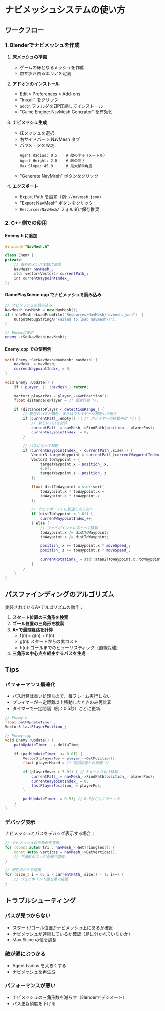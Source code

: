 # ナビメッシュシステムの使い方

## ワークフロー

### 1. Blenderでナビメッシュを作成

1. **床メッシュの準備**
   - ゲームの床となるメッシュを作成
   - 敵が歩き回るエリアを定義

2. **アドオンのインストール**
   - Edit > Preferences > Add-ons
   - "Install" をクリック
   - `addon` フォルダをZIP圧縮してインストール
   - "Game Engine: NavMesh Generator" を有効化

3. **ナビメッシュ生成**
   - 床メッシュを選択
   - 右サイドバー > NavMesh タブ
   - パラメータを設定：
     ```
     Agent Radius: 0.5    # 敵の半径（メートル）
     Agent Height: 2.0    # 敵の高さ
     Max Slope: 45.0      # 最大傾斜角度
     ```
   - "Generate NavMesh" ボタンをクリック

4. **エクスポート**
   - Export Path を設定（例: `//navmesh.json`）
   - "Export NavMesh" ボタンをクリック
   - `Resources/NavMesh/` フォルダに保存推奨

### 2. C++側での使用

#### Enemy.h に追加

```cpp
#include "NavMesh.h"

class Enemy {
private:
    // 既存のメンバ変数に追加
    NavMesh* navMesh_;
    std::vector<Vector3> currentPath_;
    int currentWaypointIndex_;
};
```

#### GamePlayScene.cpp でナビメッシュを読み込み

```cpp
// ナビメッシュの読み込み
NavMesh* navMesh = new NavMesh();
if (!navMesh->LoadFromFile("Resources/NavMesh/navmesh.json")) {
    OutputDebugStringA("Failed to load navmesh\n");
}

// Enemyに設定
enemy_->SetNavMesh(navMesh);
```

#### Enemy.cpp での使用例

```cpp
void Enemy::SetNavMesh(NavMesh* navMesh) {
    navMesh_ = navMesh;
    currentWaypointIndex_ = 0;
}

void Enemy::Update() {
    if (!player_ || !navMesh_) return;

    Vector3 playerPos = player_->GetPosition();
    float distanceToPlayer = /* 距離計算 */;

    if (distanceToPlayer < detectionRange_) {
        // 現在のパスが無効、またはプレイヤーが移動した場合
        if (currentPath_.empty() || /* プレイヤーが移動判定 */) {
            // 新しいパスを計算
            currentPath_ = navMesh_->FindPath(position_, playerPos);
            currentWaypointIndex_ = 0;
        }

        // パスに沿って移動
        if (currentWaypointIndex_ < currentPath_.size()) {
            Vector3 targetWaypoint = currentPath_[currentWaypointIndex_];
            Vector3 toWaypoint = {
                targetWaypoint.x - position_.x,
                0.0f,
                targetWaypoint.z - position_.z
            };

            float distToWaypoint = std::sqrt(
                toWaypoint.x * toWaypoint.x +
                toWaypoint.z * toWaypoint.z
            );

            // ウェイポイントに到達したら次へ
            if (distToWaypoint < 1.0f) {
                currentWaypointIndex_++;
            } else {
                // ウェイポイントに向かって移動
                toWaypoint.x /= distToWaypoint;
                toWaypoint.z /= distToWaypoint;

                position_.x += toWaypoint.x * moveSpeed_;
                position_.z += toWaypoint.z * moveSpeed_;

                currentRotationY_ = std::atan2(toWaypoint.x, toWaypoint.z);
            }
        }
    }
}
```

## パスファインディングのアルゴリズム

実装されているA*アルゴリズムの動作：

1. **スタート位置の三角形を検索**
2. **ゴール位置の三角形を検索**
3. **A*で最短経路を計算**
   - f(n) = g(n) + h(n)
   - g(n): スタートからの実コスト
   - h(n): ゴールまでのヒューリスティック（直線距離）
4. **三角形の中心点を経由するパスを生成**

## Tips

### パフォーマンス最適化

- パス計算は重い処理なので、毎フレーム実行しない
- プレイヤーが一定距離以上移動したときのみ再計算
- タイマーで一定間隔（例：0.5秒）ごとに更新

```cpp
// Enemy.h
float pathUpdateTimer_;
Vector3 lastPlayerPosition_;

// Enemy.cpp
void Enemy::Update() {
    pathUpdateTimer_ -= deltaTime;

    if (pathUpdateTimer_ <= 0.0f) {
        Vector3 playerPos = player_->GetPosition();
        float playerMoved = /* 前回位置との距離 */;

        if (playerMoved > 5.0f) { // 5メートル以上移動
            currentPath_ = navMesh_->FindPath(position_, playerPos);
            currentWaypointIndex_ = 0;
            lastPlayerPosition_ = playerPos;
        }

        pathUpdateTimer_ = 0.5f; // 0.5秒ごとにチェック
    }
}
```

### デバッグ表示

ナビメッシュとパスをデバッグ表示する場合：

```cpp
// ナビメッシュの三角形を描画
for (const auto& tri : navMesh_->GetTriangles()) {
    const auto& vertices = navMesh_->GetVertices();
    // 三角形のエッジを線で描画
}

// 現在のパスを描画
for (size_t i = 0; i < currentPath_.size() - 1; i++) {
    // ウェイポイント間を線で描画
}
```

## トラブルシューティング

### パスが見つからない

- スタート/ゴール位置がナビメッシュ上にあるか確認
- ナビメッシュが連続しているか確認（島に分かれていないか）
- Max Slope の値を調整

### 敵が壁にぶつかる

- Agent Radius を大きくする
- ナビメッシュを再生成

### パフォーマンスが悪い

- ナビメッシュの三角形数を減らす（Blenderでデシメート）
- パス更新頻度を下げる
